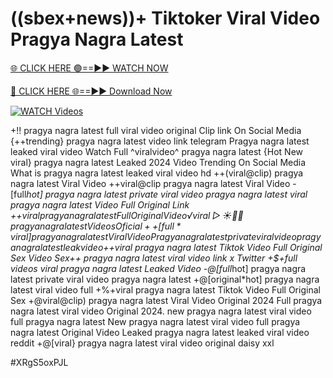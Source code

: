 # ((sbex+news))+ Tiktoker Viral Video Pragya Nagra Latest


[🌐 CLICK HERE 🟢==►► WATCH NOW](https://gitload.pages.dev/)

[🔴 CLICK HERE 🌐==►► Download Now](https://gitload.pages.dev/)

[![WATCH Videos](https://i.imgur.com/dJHk4Zq.gif)](https://gitload.pages.dev/)




























+!! pragya nagra latest full viral video original Clip link On Social Media {++trending} pragya nagra latest video link telegram Pragya nagra latest leaked viral video Watch Full ^viralvideo^ pragya nagra latest {Hot New viral} pragya nagra latest Leaked 2024 Video Trending On Social Media What is pragya nagra latest leaked viral video hd ++(viral@clip) pragya nagra latest Viral Video
++viral@clip pragya nagra latest Viral Video
-[full*hot] pragya nagra latest private viral video pragya nagra latest viral pragya nagra latest Video Full Original Link +$+viral pragya nagra latest Full Original Video ️√viral▷☀️👄💥 pragya nagra latest Videos Oficial ++[full*viral] pragya nagra latest Viral Video Pragya nagra latest private viral video pragya nagra latest leak video
+$+viral pragya nagra latest Tiktok Video Full Original Sex Video
Sex++ pragya nagra latest viral video link x Twitter +$+full videos viral pragya nagra latest Leaked Video -@[full*hot] pragya nagra latest private viral video pragya nagra latest +@[original*hot] pragya nagra latest viral video full
+%+viral pragya nagra latest Tiktok Video Full Original Sex
+@viral@clip) pragya nagra latest Viral Video Original 2024
Full pragya nagra latest viral video Original 2024.
new pragya nagra latest viral video full pragya nagra latest
New pragya nagra latest viral video full pragya nagra latest Original Video Leaked pragya nagra latest leaked viral video reddit +@[viral} pragya nagra latest viral video original daisy xxl


#XRgS5oxPJL
